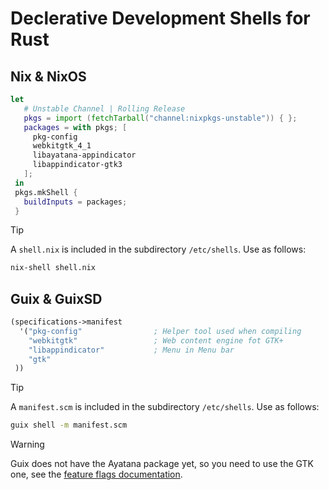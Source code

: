 <!--README.md-->
<!--Author: D.A.Pelasgus-->

# Declerative Development Shells for Rust
## Nix & NixOS

 ```Nix
 let
    # Unstable Channel | Rolling Release
    pkgs = import (fetchTarball("channel:nixpkgs-unstable")) { };
    packages = with pkgs; [
      pkg-config
      webkitgtk_4_1
      libayatana-appindicator
      libappindicator-gtk3
    ];
  in
  pkgs.mkShell {
    buildInputs = packages;
  }
 ```

 > [!TIP]
 > A `shell.nix` is included in the subdirectory `/etc/shells`. Use as follows:
 ```sh
 nix-shell shell.nix
 ```

 ## Guix & GuixSD

 ```scheme
 (specifications->manifest
   '("pkg-config"                ; Helper tool used when compiling
     "webkitgtk"                 ; Web content engine fot GTK+
     "libappindicator"           ; Menu in Menu bar
     "gtk"
  ))
 ```

 > [!TIP]
 > A `manifest.scm` is included in the subdirectory `/etc/shells`. Use as follows:
 ```sh
 guix shell -m manifest.scm
 ```

 > [!WARNING]
 > Guix does not have the Ayatana package yet, so you need to use the GTK one, see the [feature flags documentation](https://docs.rs/wry/latest/wry/#feature-flags).
